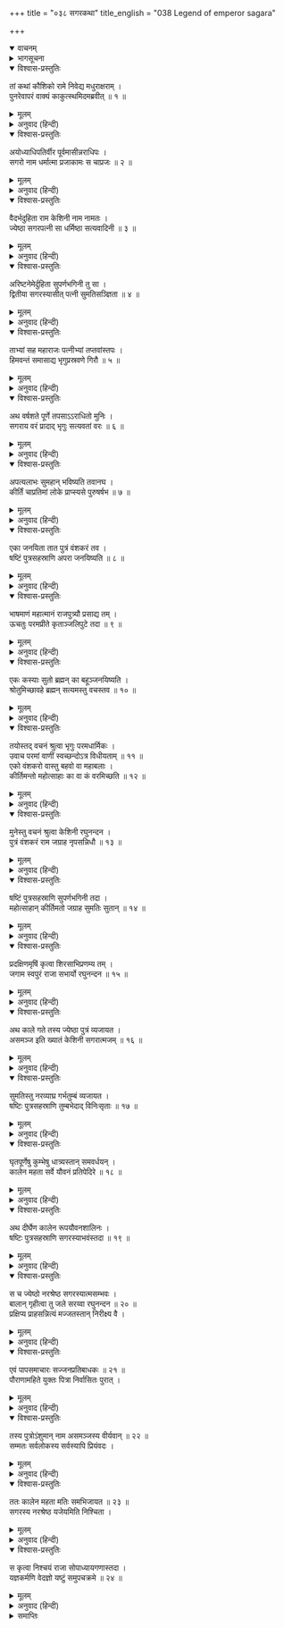 +++
title = "०३८ सगरकथा"
title_english = "038 Legend of emperor sagara"

+++
<details open><summary>वाचनम्</summary>
<div caption="श्रीराम-हरिसीताराममूर्ति-घनपाठिभ्यां वचनम्" class="audioEmbed" src="https://archive.org/download/Ramayana-recitation-Sriram-harisItArAmamUrti-Ghanapaati-v2/Kanda_1/Kanda_1_BK-038-Sagaro_Pakhyanam_.mp3"></div>
</details>

<details><summary>भागसूचना</summary>

38. राजा सगरके पुत्रोंकी उत्पत्ति तथा यज्ञकी तैयारी
</details>

<details open><summary>विश्वास-प्रस्तुतिः</summary>

तां कथां कौशिको रामे निवेद्य मधुराक्षराम् ।  
पुनरेवापरं वाक्यं काकुत्स्थमिदमब्रवीत् ॥ १ ॥
</details>

<details><summary>मूलम्</summary>

तां कथां कौशिको रामे निवेद्य मधुराक्षराम् ।  
पुनरेवापरं वाक्यं काकुत्स्थमिदमब्रवीत् ॥ १ ॥
</details>

<details><summary>अनुवाद (हिन्दी)</summary>

विश्वामित्रजीने मधुर अक्षरोंसे युक्त वह कथा श्रीरामको सुनाकर फिर उनसे दूसरा प्रसंग इस प्रकार कहा— ॥ १ ॥
</details>

<details open><summary>विश्वास-प्रस्तुतिः</summary>

अयोध्याधिपतिर्वीर पूर्वमासीन्नराधिपः ।  
सगरो नाम धर्मात्मा प्रजाकामः स चाप्रजः ॥ २ ॥
</details>

<details><summary>मूलम्</summary>

अयोध्याधिपतिर्वीर पूर्वमासीन्नराधिपः ।  
सगरो नाम धर्मात्मा प्रजाकामः स चाप्रजः ॥ २ ॥
</details>

<details><summary>अनुवाद (हिन्दी)</summary>

‘वीर! पहलेकी बात है, अयोध्यामें सगर नामसे प्रसिद्ध एक धर्मात्मा राजा राज्य करते थे । उन्हें कोई पुत्र नहीं था; अतः वे पुत्र-प्राप्तिके लिये सदा उत्सुक रहा करते थे ॥ २ ॥
</details>

<details open><summary>विश्वास-प्रस्तुतिः</summary>

वैदर्भदुहिता राम केशिनी नाम नामतः ।  
ज्येष्ठा सगरपत्नी सा धर्मिष्ठा सत्यवादिनी ॥ ३ ॥
</details>

<details><summary>मूलम्</summary>

वैदर्भदुहिता राम केशिनी नाम नामतः ।  
ज्येष्ठा सगरपत्नी सा धर्मिष्ठा सत्यवादिनी ॥ ३ ॥
</details>

<details><summary>अनुवाद (हिन्दी)</summary>

‘श्रीराम! विदर्भराजकुमारी केशिनी राजा सगरकी ज्येष्ठ पत्नी थी । वह बड़ी धर्मात्मा और सत्यवादिनी थी ॥ ३ ॥
</details>

<details open><summary>विश्वास-प्रस्तुतिः</summary>

अरिष्टनेमेर्दुहिता सुपर्णभगिनी तु सा ।  
द्वितीया सगरस्यासीत् पत्नी सुमतिसञ्ज्ञिता ॥ ४ ॥
</details>

<details><summary>मूलम्</summary>

अरिष्टनेमेर्दुहिता सुपर्णभगिनी तु सा ।  
द्वितीया सगरस्यासीत् पत्नी सुमतिसञ्ज्ञिता ॥ ४ ॥
</details>

<details><summary>अनुवाद (हिन्दी)</summary>

‘सगरकी दूसरी पत्नीका नाम सुमति था । वह अरिष्टनेमि कश्यपकी पुत्री तथा गरुडकी बहिन थी ॥ ४ ॥
</details>

<details open><summary>विश्वास-प्रस्तुतिः</summary>

ताभ्यां सह महाराजः पत्नीभ्यां तप्तवांस्तपः ।  
हिमवन्तं समासाद्य भृगुप्रस्रवणे गिरौ ॥ ५ ॥
</details>

<details><summary>मूलम्</summary>

ताभ्यां सह महाराजः पत्नीभ्यां तप्तवांस्तपः ।  
हिमवन्तं समासाद्य भृगुप्रस्रवणे गिरौ ॥ ५ ॥
</details>

<details><summary>अनुवाद (हिन्दी)</summary>

‘महाराज सगर अपनी उन दोनों पत्नियोंके साथ हिमालय पर्वतपर जाकर भृगुप्रस्रवण नामक शिखरपर तपस्या करने लगे ॥ ५ ॥
</details>

<details open><summary>विश्वास-प्रस्तुतिः</summary>

अथ वर्षशते पूर्णे तपसाऽऽराधितो मुनिः ।  
सगराय वरं प्रादाद् भृगुः सत्यवतां वरः ॥ ६ ॥
</details>

<details><summary>मूलम्</summary>

अथ वर्षशते पूर्णे तपसाऽऽराधितो मुनिः ।  
सगराय वरं प्रादाद् भृगुः सत्यवतां वरः ॥ ६ ॥
</details>

<details><summary>अनुवाद (हिन्दी)</summary>

‘सौ वर्ष पूर्ण होनेपर उनकी तपस्याद्वारा प्रसन्न हुए सत्यवादियोंमें श्रेष्ठ महर्षि भृगुने राजा सगरको वर दिया ॥ ६ ॥
</details>

<details open><summary>विश्वास-प्रस्तुतिः</summary>

अपत्यलाभः सुमहान् भविष्यति तवानघ ।  
कीर्तिं चाप्रतिमां लोके प्राप्स्यसे पुरुषर्षभ ॥ ७ ॥
</details>

<details><summary>मूलम्</summary>

अपत्यलाभः सुमहान् भविष्यति तवानघ ।  
कीर्तिं चाप्रतिमां लोके प्राप्स्यसे पुरुषर्षभ ॥ ७ ॥
</details>

<details><summary>अनुवाद (हिन्दी)</summary>

‘निष्पाप नरेश! तुम्हें बहुत-से पुत्रोंकी प्राप्ति होगी । पुरुषप्रवर! तुम इस संसारमें अनुपम कीर्ति प्राप्त करोगे ॥ ७ ॥
</details>

<details open><summary>विश्वास-प्रस्तुतिः</summary>

एका जनयिता तात पुत्रं वंशकरं तव ।  
षष्टिं पुत्रसहस्राणि अपरा जनयिष्यति ॥ ८ ॥
</details>

<details><summary>मूलम्</summary>

एका जनयिता तात पुत्रं वंशकरं तव ।  
षष्टिं पुत्रसहस्राणि अपरा जनयिष्यति ॥ ८ ॥
</details>

<details><summary>अनुवाद (हिन्दी)</summary>

‘तात! तुम्हारी एक पत्नी तो एक ही पुत्रको जन्म देगी, जो अपनी वंशपरम्पराका विस्तार करनेवाला होगा तथा दूसरी पत्नी साठ हजार पुत्रोंकी जननी होगी ॥ ८ ॥
</details>

<details open><summary>विश्वास-प्रस्तुतिः</summary>

भाषमाणं महात्मानं राजपुत्र्यौ प्रसाद्य तम् ।  
ऊचतुः परमप्रीते कृताञ्जलिपुटे तदा ॥ ९ ॥
</details>

<details><summary>मूलम्</summary>

भाषमाणं महात्मानं राजपुत्र्यौ प्रसाद्य तम् ।  
ऊचतुः परमप्रीते कृताञ्जलिपुटे तदा ॥ ९ ॥
</details>

<details><summary>अनुवाद (हिन्दी)</summary>

‘महात्मा भृगु जब इस प्रकार कह रहे थे, उस समय उन दोनों राजकुमारियों (रानियों)-ने उन्हें प्रसन्न करके स्वयं भी अत्यन्त आनन्दित हो दोनों हाथ जोड़कर पूछा— ॥ ९ ॥
</details>

<details open><summary>विश्वास-प्रस्तुतिः</summary>

एकः कस्याः सुतो ब्रह्मन् का बहूञ्जनयिष्यति ।  
श्रोतुमिच्छावहे ब्रह्मन् सत्यमस्तु वचस्तव ॥ १० ॥
</details>

<details><summary>मूलम्</summary>

एकः कस्याः सुतो ब्रह्मन् का बहूञ्जनयिष्यति ।  
श्रोतुमिच्छावहे ब्रह्मन् सत्यमस्तु वचस्तव ॥ १० ॥
</details>

<details><summary>अनुवाद (हिन्दी)</summary>

‘ब्रह्मन्! किस रानीके एक पुत्र होगा और कौन बहुत-से पुत्रोंकी जननी होगी? हम दोनों यह सुनना चाहती हैं । आपकी वाणी सत्य हो’ ॥ १० ॥
</details>

<details open><summary>विश्वास-प्रस्तुतिः</summary>

तयोस्तद् वचनं श्रुत्वा भृगुः परमधार्मिकः ।  
उवाच परमां वाणीं स्वच्छन्दोऽत्र विधीयताम् ॥ ११ ॥  
एको वंशकरो वास्तु बहवो वा महाबलाः ।  
कीर्तिमन्तो महोत्साहाः का वा कं वरमिच्छति ॥ १२ ॥
</details>

<details><summary>मूलम्</summary>

तयोस्तद् वचनं श्रुत्वा भृगुः परमधार्मिकः ।  
उवाच परमां वाणीं स्वच्छन्दोऽत्र विधीयताम् ॥ ११ ॥  
एको वंशकरो वास्तु बहवो वा महाबलाः ।  
कीर्तिमन्तो महोत्साहाः का वा कं वरमिच्छति ॥ १२ ॥
</details>

<details><summary>अनुवाद (हिन्दी)</summary>

‘उन दोनोंकी यह बात सुनकर परम धर्मात्मा भृगुने उत्तम वाणीमें कहा—‘देवियो! तुमलोग यहाँ अपनी इच्छा प्रकट करो । तुम्हें वंश चलानेवाला एक ही पुत्र प्राप्त हो अथवा महान् बलवान्, यशस्वी एवं अत्यन्त उत्साही बहुत-से पुत्र? इन दो वरोंमेंसे किस वरको कौन-सी रानी ग्रहण करना चाहती है?’ ॥ ११-१२ ॥
</details>

<details open><summary>विश्वास-प्रस्तुतिः</summary>

मुनेस्तु वचनं श्रुत्वा केशिनी रघुनन्दन ।  
पुत्रं वंशकरं राम जग्राह नृपसन्निधौ ॥ १३ ॥
</details>

<details><summary>मूलम्</summary>

मुनेस्तु वचनं श्रुत्वा केशिनी रघुनन्दन ।  
पुत्रं वंशकरं राम जग्राह नृपसन्निधौ ॥ १३ ॥
</details>

<details><summary>अनुवाद (हिन्दी)</summary>

‘रघुकुलनन्दन श्रीराम! मुनिका यह वचन सुनकर केशिनीने राजा सगरके समीप वंश चलानेवाले एक ही पुत्रका वर ग्रहण किया ॥ १३ ॥
</details>

<details open><summary>विश्वास-प्रस्तुतिः</summary>

षष्टिं पुत्रसहस्राणि सुपर्णभगिनी तदा ।  
महोत्साहान् कीर्तिमतो जग्राह सुमतिः सुतान् ॥ १४ ॥
</details>

<details><summary>मूलम्</summary>

षष्टिं पुत्रसहस्राणि सुपर्णभगिनी तदा ।  
महोत्साहान् कीर्तिमतो जग्राह सुमतिः सुतान् ॥ १४ ॥
</details>

<details><summary>अनुवाद (हिन्दी)</summary>

‘तब गरुड़की बहिन सुमतिने महान् उत्साही और यशस्वी साठ हजार पुत्रोंको जन्म देनेका वर प्राप्त किया ॥ १४ ॥
</details>

<details open><summary>विश्वास-प्रस्तुतिः</summary>

प्रदक्षिणमृषिं कृत्वा शिरसाभिप्रणम्य तम् ।  
जगाम स्वपुरं राजा सभार्यो रघुनन्दन ॥ १५ ॥
</details>

<details><summary>मूलम्</summary>

प्रदक्षिणमृषिं कृत्वा शिरसाभिप्रणम्य तम् ।  
जगाम स्वपुरं राजा सभार्यो रघुनन्दन ॥ १५ ॥
</details>

<details><summary>अनुवाद (हिन्दी)</summary>

‘रघुनन्दन! तदनन्तर रानियोंसहित राजा सगरने महर्षिकी परिक्रमा करके उनके चरणोंमें मस्तक झुकाया और अपने नगरको प्रस्थान किया ॥ १५ ॥
</details>

<details open><summary>विश्वास-प्रस्तुतिः</summary>

अथ काले गते तस्य ज्येष्ठा पुत्रं व्यजायत ।  
असमञ्ज इति ख्यातं केशिनी सगरात्मजम् ॥ १६ ॥
</details>

<details><summary>मूलम्</summary>

अथ काले गते तस्य ज्येष्ठा पुत्रं व्यजायत ।  
असमञ्ज इति ख्यातं केशिनी सगरात्मजम् ॥ १६ ॥
</details>

<details><summary>अनुवाद (हिन्दी)</summary>

‘कुछ काल व्यतीत होनेपर बड़ी रानी केशिनीने सगरके औरस पुत्र ‘असमञ्ज’ को जन्म दिया ॥ १६ ॥
</details>

<details open><summary>विश्वास-प्रस्तुतिः</summary>

सुमतिस्तु नरव्याघ्र गर्भतुम्बं व्यजायत ।  
षष्टिः पुत्रसहस्राणि तुम्बभेदाद् विनिःसृताः ॥ १७ ॥
</details>

<details><summary>मूलम्</summary>

सुमतिस्तु नरव्याघ्र गर्भतुम्बं व्यजायत ।  
षष्टिः पुत्रसहस्राणि तुम्बभेदाद् विनिःसृताः ॥ १७ ॥
</details>

<details><summary>अनुवाद (हिन्दी)</summary>

‘पुरुषसिंह! (छोटी रानी) सुमतिने तूँबीके आकारका एक गर्भपिण्ड उत्पन्न किया । उसको फोड़नेसे साठ हजार बालक निकले ॥ १७ ॥
</details>

<details open><summary>विश्वास-प्रस्तुतिः</summary>

घृतपूर्णेषु कुम्भेषु धात्र्यस्तान् समवर्धयन् ।  
कालेन महता सर्वे यौवनं प्रतिपेदिरे ॥ १८ ॥
</details>

<details><summary>मूलम्</summary>

घृतपूर्णेषु कुम्भेषु धात्र्यस्तान् समवर्धयन् ।  
कालेन महता सर्वे यौवनं प्रतिपेदिरे ॥ १८ ॥
</details>

<details><summary>अनुवाद (हिन्दी)</summary>

‘उन्हें घी से भरे हुए घड़ोंमें रखकर धाइयाँ उनका पालन-पोषण करने लगीं । धीरे-धीरे जब बहुत दिन बीत गये, तब वे सभी बालक युवावस्थाको प्राप्त हुए ॥
</details>

<details open><summary>विश्वास-प्रस्तुतिः</summary>

अथ दीर्घेण कालेन रूपयौवनशालिनः ।  
षष्टिः पुत्रसहस्राणि सगरस्याभवंस्तदा ॥ १९ ॥
</details>

<details><summary>मूलम्</summary>

अथ दीर्घेण कालेन रूपयौवनशालिनः ।  
षष्टिः पुत्रसहस्राणि सगरस्याभवंस्तदा ॥ १९ ॥
</details>

<details><summary>अनुवाद (हिन्दी)</summary>

‘इस तरह दीर्घकालके पश्चात् राजा सगरके रूप और युवावस्थासे सुशोभित होनेवाले साठ हजार पुत्र तैयार हो गये ॥ १९ ॥
</details>

<details open><summary>विश्वास-प्रस्तुतिः</summary>

स च ज्येष्ठो नरश्रेष्ठ सगरस्यात्मसम्भवः ।  
बालान् गृहीत्वा तु जले सरय्वा रघुनन्दन ॥ २० ॥  
प्रक्षिप्य प्राहसन्नित्यं मज्जतस्तान् निरीक्ष्य वै ।
</details>

<details><summary>मूलम्</summary>

स च ज्येष्ठो नरश्रेष्ठ सगरस्यात्मसम्भवः ।  
बालान् गृहीत्वा तु जले सरय्वा रघुनन्दन ॥ २० ॥  
प्रक्षिप्य प्राहसन्नित्यं मज्जतस्तान् निरीक्ष्य वै ।
</details>

<details><summary>अनुवाद (हिन्दी)</summary>

‘नरश्रेष्ठ रघुनन्दन! सगरका ज्येष्ठ पुत्र असमञ्ज नगरके बालकोंको पकड़कर सरयूके जलमें फेंक देता और जब वे डूबने लगते, तब उनकी ओर देखकर हँसा करता ॥ २० १/२ ॥
</details>

<details open><summary>विश्वास-प्रस्तुतिः</summary>

एवं पापसमाचारः सज्जनप्रतिबाधकः ॥ २१ ॥  
पौराणामहिते युक्तः पित्रा निर्वासितः पुरात् ।
</details>

<details><summary>मूलम्</summary>

एवं पापसमाचारः सज्जनप्रतिबाधकः ॥ २१ ॥  
पौराणामहिते युक्तः पित्रा निर्वासितः पुरात् ।
</details>

<details><summary>अनुवाद (हिन्दी)</summary>

‘इस प्रकार पापाचारमें प्रवृत्त होकर जब वह सत्पुरुषोंको पीडा देने और नगर-निवासियोंका अहित करने लगा, तब पिताने उसे नगरसे बाहर निकाल दिया ॥ २१ १/२ ॥
</details>

<details open><summary>विश्वास-प्रस्तुतिः</summary>

तस्य पुत्रोऽंशुमान् नाम असमञ्जस्य वीर्यवान् ॥ २२ ॥  
सम्मतः सर्वलोकस्य सर्वस्यापि प्रियंवदः ।
</details>

<details><summary>मूलम्</summary>

तस्य पुत्रोऽंशुमान् नाम असमञ्जस्य वीर्यवान् ॥ २२ ॥  
सम्मतः सर्वलोकस्य सर्वस्यापि प्रियंवदः ।
</details>

<details><summary>अनुवाद (हिन्दी)</summary>

‘असमञ्जके पुत्रका नाम था अंशुमान् । वह बड़ा ही पराक्रमी, सबसे मधुर वचन बोलनेवाला तथा सब लोगोंको प्रिय था ॥ २२ १/२ ॥
</details>

<details open><summary>विश्वास-प्रस्तुतिः</summary>

ततः कालेन महता मतिः समभिजायत ॥ २३ ॥  
सगरस्य नरश्रेष्ठ यजेयमिति निश्चिता ।
</details>

<details><summary>मूलम्</summary>

ततः कालेन महता मतिः समभिजायत ॥ २३ ॥  
सगरस्य नरश्रेष्ठ यजेयमिति निश्चिता ।
</details>

<details><summary>अनुवाद (हिन्दी)</summary>

‘नरश्रेष्ठ! कुछ कालके अनन्तर महाराज सगरके मनमें यह निश्चित विचार हुआ कि ‘मैं यज्ञ करूँ’ ॥ २३ १/२ ॥
</details>

<details open><summary>विश्वास-प्रस्तुतिः</summary>

स कृत्वा निश्चयं राजा सोपाध्यायगणास्तदा ।  
यज्ञकर्मणि वेदज्ञो यष्टुं समुपचक्रमे ॥ २४ ॥
</details>

<details><summary>मूलम्</summary>

स कृत्वा निश्चयं राजा सोपाध्यायगणास्तदा ।  
यज्ञकर्मणि वेदज्ञो यष्टुं समुपचक्रमे ॥ २४ ॥
</details>

<details><summary>अनुवाद (हिन्दी)</summary>

‘यह दृढ़ निश्चय करके वे वेदवेत्ता नरेश अपने उपाध्यायोंके साथ यज्ञ करनेकी तैयारीमें लग गये’ ॥ २४ ॥
</details>

<details><summary>समाप्तिः</summary>

इत्यार्षे श्रीमद्रामायणे वाल्मीकीये आदिकाव्ये बालकाण्डेऽष्टात्रिंशः सर्गः ॥ ३८ ॥  
इस प्रकार श्रीवाल्मीकिनिर्मित आर्षरामायण आदिकाव्यके बालकाण्डमें अड़तीसवाँ सर्ग पूरा हुआ ॥ ३८ ॥
</details>

